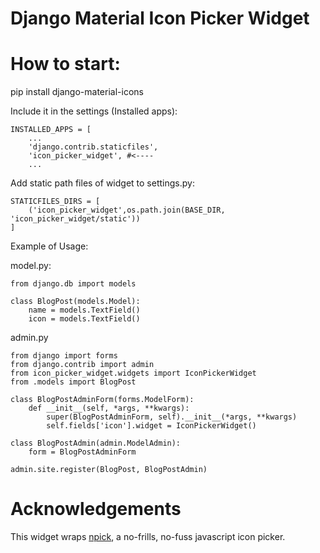 # Django Material Icon Picker Widget

# How to start:
pip install django-material-icons

Include it in the settings (Installed apps):
```
INSTALLED_APPS = [
    ...
    'django.contrib.staticfiles',
    'icon_picker_widget', #<---- 
    ...
```
Add static path files of widget to settings.py:

```
STATICFILES_DIRS = [
    ('icon_picker_widget',os.path.join(BASE_DIR, 'icon_picker_widget/static'))
]
```

Example of Usage:

model.py:
```
from django.db import models

class BlogPost(models.Model):
    name = models.TextField()
    icon = models.TextField()
```

admin.py
```
from django import forms
from django.contrib import admin
from icon_picker_widget.widgets import IconPickerWidget
from .models import BlogPost

class BlogPostAdminForm(forms.ModelForm):
    def __init__(self, *args, **kwargs):
        super(BlogPostAdminForm, self).__init__(*args, **kwargs)
        self.fields['icon'].widget = IconPickerWidget()

class BlogPostAdmin(admin.ModelAdmin):
    form = BlogPostAdminForm

admin.site.register(BlogPost, BlogPostAdmin)
```

# Acknowledgements
This widget wraps [npick](https://github.com/dvrg/npick), a no-frills, no-fuss javascript icon picker.


